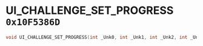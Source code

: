 # UI_CHALLENGE_SET_PROGRESS `0x10F5386D`

```cpp
void UI_CHALLENGE_SET_PROGRESS(int _Unk0, int _Unk1, int _Unk2, int _Unk3, int _Unk4);
```